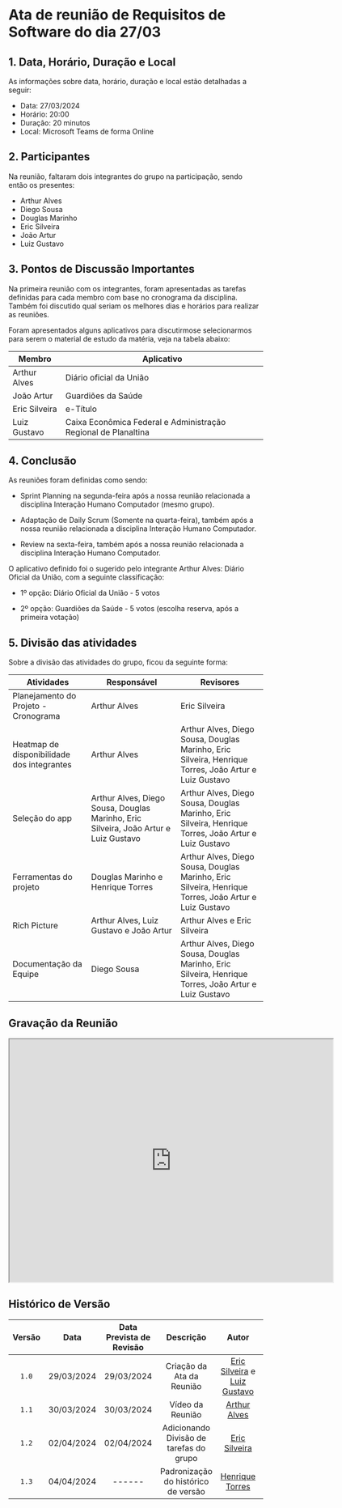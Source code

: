 # Ata de reunião de Requisitos de Software do dia 27/03

## 1.  Data, Horário, Duração e Local
As informações sobre data, horário, duração e local estão detalhadas a seguir:

- Data: 27/03/2024
- Horário: 20:00
- Duração: 20 minutos
- Local: Microsoft Teams de forma Online

## 2. Participantes
Na reunião, faltaram dois integrantes do grupo na participação, sendo então os presentes:

- Arthur Alves
- Diego Sousa
- Douglas Marinho
- Eric Silveira
- João Artur
- Luiz Gustavo

## 3. Pontos de Discussão Importantes

Na primeira reunião com os integrantes, foram apresentadas as tarefas definidas para cada membro com base no cronograma da disciplina. Também foi discutido qual seriam os melhores dias e horários para realizar as reuniões.

Foram apresentados alguns aplicativos para discutirmose selecionarmos para serem o material de estudo da matéria, veja na tabela abaixo:

|Membro|Aplicativo|
|-----|-----------|
|Arthur Alves|Diário oficial da União|
|João Artur|Guardiões da Saúde|
|Eric Silveira|e-Título|
|Luiz Gustavo|Caixa Econômica Federal e Administração Regional de Planaltina|

## 4. Conclusão

As reuniões foram definidas como sendo:

- Sprint Planning na segunda-feira após a nossa reunião relacionada a disciplina Interação Humano Computador (mesmo grupo).

- Adaptação de Daily Scrum (Somente na quarta-feira), também após a nossa reunião relacionada a disciplina Interação Humano Computador.

- Review na sexta-feira, também após a nossa reunião relacionada a disciplina Interação Humano Computador.

O aplicativo definido foi o sugerido pelo integrante Arthur Alves: Diário Oficial da União, com a seguinte classificação:

- 1º opção: Diário Oficial da União - 5 votos

- 2º opção: Guardiões da Saúde - 5 votos (escolha reserva, após a primeira votação)

## 5. Divisão das atividades

Sobre a divisão das atividades do grupo, ficou da seguinte forma:

|Atividades|Responsável|Revisores|
|----------|-----------|---------|
| Planejamento do Projeto - Cronograma | Arthur Alves | Eric Silveira |
|Heatmap de disponibilidade dos integrantes|Arthur Alves|Arthur Alves, Diego Sousa, Douglas Marinho, Eric Silveira, Henrique Torres, João Artur e Luiz Gustavo|
|Seleção do app|Arthur Alves, Diego Sousa, Douglas Marinho, Eric Silveira, João Artur e Luiz Gustavo|Arthur Alves, Diego Sousa, Douglas Marinho, Eric Silveira, Henrique Torres, João Artur e Luiz Gustavo|
|Ferramentas do projeto|Douglas Marinho e Henrique Torres|Arthur Alves, Diego Sousa, Douglas Marinho, Eric Silveira, Henrique Torres, João Artur e Luiz Gustavo|
|Rich Picture|Arthur Alves, Luiz Gustavo e João Artur|Arthur Alves e Eric Silveira|
|Documentação da Equipe|Diego Sousa|Arthur Alves, Diego Sousa, Douglas Marinho, Eric Silveira, Henrique Torres, João Artur e Luiz Gustavo|

## Gravação da Reunião
<iframe src="https://drive.google.com/file/d/1n1ZUV48gBMTg477Bg8AcIo8bJT6igpEZ/preview" width="640" height="480" allow="autoplay"></iframe>

## <a>Histórico de Versão</a>
|Versão|Data|Data Prevista de Revisão|Descrição|Autor|Revisor|
| :------: | :----------: |:-----------: | :-----------: | :---------: |:---------: |
|`1.0`| 29/03/2024 | 29/03/2024 | Criação da Ata da Reunião | [Eric Silveira](https://github.com/ericbky) e [Luiz Gustavo](https://github.com/LuizGust4vo) | ------ |
|`1.1`| 30/03/2024 | 30/03/2024 | Vídeo da Reunião | [Arthur Alves](https://github.com/arthrok) | ------ |
|`1.2`| 02/04/2024 | 02/04/2024 | Adicionando Divisão de tarefas do grupo | [Eric Silveira](https://github.com/ericbky)| ------ |
|`1.3`| 04/04/2024 | ------ | Padronização do histórico de versão | [Henrique Torres](https://github.com/henriqtorresl) | ------ |